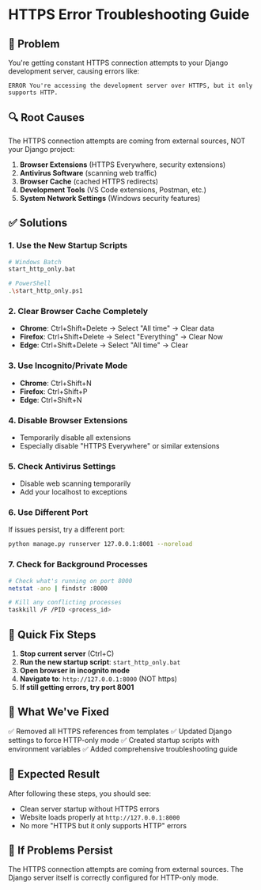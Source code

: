 # HTTPS Error Troubleshooting Guide

## 🚨 Problem
You're getting constant HTTPS connection attempts to your Django development server, causing errors like:
```
ERROR You're accessing the development server over HTTPS, but it only supports HTTP.
```

## 🔍 Root Causes
The HTTPS connection attempts are coming from external sources, NOT your Django project:
1. **Browser Extensions** (HTTPS Everywhere, security extensions)
2. **Antivirus Software** (scanning web traffic)
3. **Browser Cache** (cached HTTPS redirects)
4. **Development Tools** (VS Code extensions, Postman, etc.)
5. **System Network Settings** (Windows security features)

## ✅ Solutions

### 1. **Use the New Startup Scripts**
```bash
# Windows Batch
start_http_only.bat

# PowerShell
.\start_http_only.ps1
```

### 2. **Clear Browser Cache Completely**
- **Chrome**: Ctrl+Shift+Delete → Select "All time" → Clear data
- **Firefox**: Ctrl+Shift+Delete → Select "Everything" → Clear Now
- **Edge**: Ctrl+Shift+Delete → Select "All time" → Clear

### 3. **Use Incognito/Private Mode**
- **Chrome**: Ctrl+Shift+N
- **Firefox**: Ctrl+Shift+P
- **Edge**: Ctrl+Shift+N

### 4. **Disable Browser Extensions**
- Temporarily disable all extensions
- Especially disable "HTTPS Everywhere" or similar extensions

### 5. **Check Antivirus Settings**
- Disable web scanning temporarily
- Add your localhost to exceptions

### 6. **Use Different Port**
If issues persist, try a different port:
```bash
python manage.py runserver 127.0.0.1:8001 --noreload
```

### 7. **Check for Background Processes**
```bash
# Check what's running on port 8000
netstat -ano | findstr :8000

# Kill any conflicting processes
taskkill /F /PID <process_id>
```

## 🎯 **Quick Fix Steps**

1. **Stop current server** (Ctrl+C)
2. **Run the new startup script**: `start_http_only.bat`
3. **Open browser in incognito mode**
4. **Navigate to**: `http://127.0.0.1:8000` (NOT https)
5. **If still getting errors, try port 8001**

## 📝 **What We've Fixed**

✅ Removed all HTTPS references from templates
✅ Updated Django settings to force HTTP-only mode
✅ Created startup scripts with environment variables
✅ Added comprehensive troubleshooting guide

## 🚀 **Expected Result**
After following these steps, you should see:
- Clean server startup without HTTPS errors
- Website loads properly at `http://127.0.0.1:8000`
- No more "HTTPS but it only supports HTTP" errors

## 🔧 **If Problems Persist**
The HTTPS connection attempts are coming from external sources. The Django server itself is correctly configured for HTTP-only mode.
